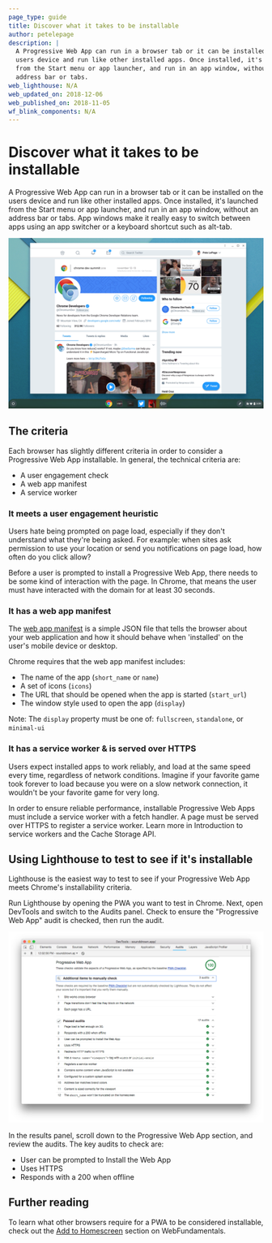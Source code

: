 ```yaml
---
page_type: guide
title: Discover what it takes to be installable
author: petelepage
description: |
  A Progressive Web App can run in a browser tab or it can be installed on the
  users device and run like other installed apps. Once installed, it's launched
  from the Start menu or app launcher, and run in an app window, without an
  address bar or tabs.
web_lighthouse: N/A
web_updated_on: 2018-12-06
web_published_on: 2018-11-05
wf_blink_components: N/A
---
```


# Discover what it takes to be installable

A Progressive Web App can run in a browser tab or it can be installed on the users device and run like other installed apps. Once installed, it's launched from the Start menu or app launcher, and run in an app window, without an address bar or tabs. App windows make it really easy to switch between apps using an app switcher or a keyboard shortcut such as alt-tab.

![image](./hero.png)

## The criteria

Each browser has slightly different criteria in order to consider a Progressive Web App installable. In general, the technical criteria are:

+  A user engagement check
+  A web app manifest
+  A service worker

### It meets a user engagement heuristic

Users hate being prompted on page load, especially if they don't understand what they're being asked. For example: when sites ask permission to use your location or send you notifications on page load, how often do you click allow? 

Before a user is prompted to install a Progressive Web App, there needs to be some kind of interaction with the page. In Chrome, that means the user must have interacted with the domain for at least 30 seconds.

### It has a web app manifest

The [web app manifest](https://developer.mozilla.org/en-US/docs/Web/Manifest) is a simple JSON file that tells the browser about your web application and how it should behave when 'installed' on the user's mobile device or desktop. 

Chrome requires that the web app manifest includes:

+  The name of the app (`short_name` or `name`)
+  A set of icons (`icons`)
+  The URL that should be opened when the app is started (`start_url`)
+  The window style used to open the app (`display`)

Note: The `display` property must be one of: `fullscreen`, `standalone`, or `minimal-ui`

### It has a service worker & is served over HTTPS

Users expect installed apps to work reliably, and load at the same speed every time, regardless of network conditions. Imagine if your favorite game took forever to load because you were on a slow network connection, it wouldn't be your favorite game for very long. 

In order to ensure reliable performance, installable Progressive Web Apps must include a service worker with a fetch handler. A page must be served over HTTPS to register a service worker. Learn more in Introduction to service workers and the Cache Storage API. 

## Using Lighthouse to test to see if it's installable

Lighthouse is the easiest way to test to see if your Progressive Web App meets Chrome's installability criteria.

Run Lighthouse by opening the PWA you want to test in Chrome. Next, open DevTools and switch to the Audits panel. Check to ensure the "Progressive Web App" audit is checked, then run the audit.

![image](./lighthouse.png)

In the results panel, scroll down to the Progressive Web App section, and review the audits. The key audits to check are:

+  User can be prompted to Install the Web App
+  Uses HTTPS
+  Responds with a 200 when offline

## Further reading

To learn what other browsers require for a PWA to be considered installable, check out the [Add to Homescreen](https://developers.google.com/web/fundamentals/app-install-banners/) section on WebFundamentals.
